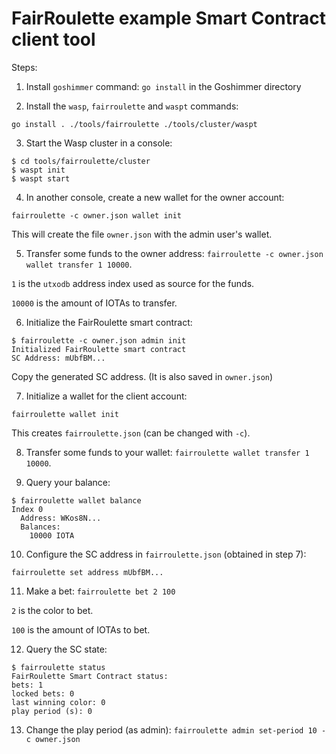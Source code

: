 # FairRoulette example Smart Contract client tool

Steps:

1. Install `goshimmer` command: `go install` in the Goshimmer directory

2. Install the `wasp`, `fairroulette` and `waspt` commands:

```
go install . ./tools/fairroulette ./tools/cluster/waspt
```

3. Start the Wasp cluster in a console:

```
$ cd tools/fairroulette/cluster
$ waspt init
$ waspt start
```

4. In another console, create a new wallet for the owner account:

```
fairroulette -c owner.json wallet init
```

This will create the file `owner.json` with the admin user's wallet.

5. Transfer some funds to the owner address: `fairroulette -c owner.json wallet transfer 1 10000`.

`1` is the `utxodb` address index used as source for the funds.

`10000` is the amount of IOTAs to transfer.

6. Initialize the FairRoulette smart contract:

```
$ fairroulette -c owner.json admin init
Initialized FairRoulette smart contract
SC Address: mUbfBM...
```

Copy the generated SC address. (It is also saved in `owner.json`)

7. Initialize a wallet for the client account:

```
fairroulette wallet init
```

This creates `fairroulette.json` (can be changed with `-c`).

8. Transfer some funds to your wallet: `fairroulette wallet transfer 1 10000`.

9. Query your balance:

```
$ fairroulette wallet balance
Index 0
  Address: WKos8N...
  Balances:
    10000 IOTA
```

10. Configure the SC address in `fairroulette.json` (obtained in step 7):

```
fairroulette set address mUbfBM...
```

11. Make a bet: `fairroulette bet 2 100`

`2` is the color to bet.

`100` is the amount of IOTAs to bet.

12. Query the SC state:

```
$ fairroulette status
FairRoulette Smart Contract status:
bets: 1
locked bets: 0
last winning color: 0
play period (s): 0
```

13. Change the play period (as admin): `fairroulette admin set-period 10 -c owner.json`
